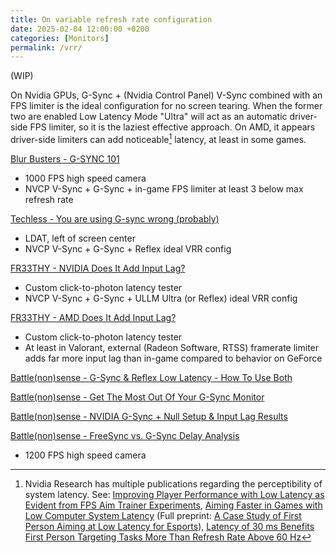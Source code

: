```yaml
---
title: On variable refresh rate configuration
date: 2025-02-04 12:00:00 +0200
categories: [Monitors]
permalink: /vrr/
---
```


(WIP)

On Nvidia GPUs, G-Sync + (Nvidia Control Panel) V-Sync combined with an FPS limiter is the ideal configuration for no screen tearing. When the former two are enabled Low Latency Mode "Ultra" will act as an automatic driver-side FPS limiter, so it is the laziest effective approach. On AMD, it appears driver-side limiters can add noticeable[^1] latency, at least in some games.

[Blur Busters - G-SYNC 101](<https://blurbusters.com/gsync/gsync101-input-lag-tests-and-settings/>)
- 1000 FPS high speed camera
- NVCP V-Sync + G-Sync + in-game FPS limiter at least 3 below max refresh rate

[Techless - You are using G-sync wrong (probably)](<https://www.youtube.com/watch?v=5mWMP96UdGU>)
- LDAT, left of screen center
- NVCP V-Sync + G-Sync + Reflex ideal VRR config

[FR33THY - NVIDIA Does It Add Input Lag?](<https://www.youtube.com/watch?v=zv2UTb1BllM>)
- Custom click-to-photon latency tester
- NVCP V-Sync + G-Sync + ULLM Ultra (or Reflex) ideal VRR config

[FR33THY - AMD Does It Add Input Lag?](<https://www.youtube.com/watch?v=9l_r5ejfPZc>)
- Custom click-to-photon latency tester
- At least in Valorant, external (Radeon Software, RTSS) framerate limiter adds far more input lag than in-game compared to behavior on GeForce

[Battle(non)sense - G-Sync & Reflex Low Latency - How To Use Both](<https://www.youtube.com/watch?v=Gub1bI12ODY>)

[Battle(non)sense - Get The Most Out Of Your G-Sync Monitor](<https://www.youtube.com/watch?v=YR0vNs0ZdWI>)
 
[Battle(non)sense - NVIDIA G-Sync + Null Setup & Input Lag Results](<https://www.youtube.com/watch?v=OAFuiBTFo5E>)
 
[Battle(non)sense - FreeSync vs. G-Sync Delay Analysis](<https://www.youtube.com/watch?v=mVNRNOcLUuA>)
- 1200 FPS high speed camera

[^1]: Nvidia Research has multiple publications regarding the perceptibility of system latency. See: [Improving Player Performance with Low Latency as Evident from FPS Aim Trainer Experiments](<https://developer.nvidia.com/blog/improving-player-performance-with-low-latency-as-evident-from-fps-aim-trainer-experiments/>), [Aiming Faster in Games with Low Computer System Latency](<https://developer.nvidia.com/blog/aiming-faster-in-games-with-low-computer-system-latency/>) (Full preprint: [A Case Study of First Person Aiming at Low Latency for Esports](<https://research.nvidia.com/publication/2021-05_case-study-first-person-aiming-low-latency-esports>)), [Latency of 30 ms Benefits First Person Targeting Tasks More Than Refresh Rate Above 60 Hz](<https://research.nvidia.com/publication/2019-11_latency-30-ms-benefits-first-person-targeting-tasks-more-refresh-rate-above-60>)